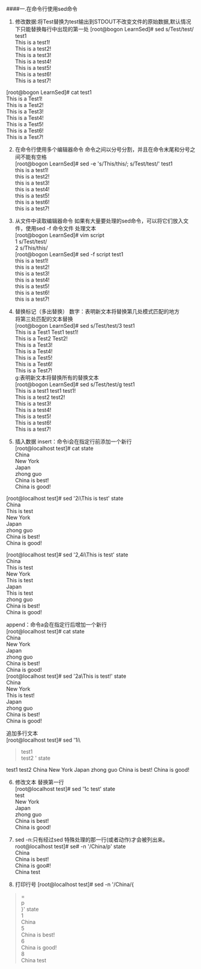####一.在命令行使用sed命令
1. 修改数据:将Test替换为test输出到STDOUT不改变文件的原始数据,默认情况下只能替换每行中出现的第一处
[root@bogon LearnSed]# sed s/Test/test/ test1<br>
This is a test1!<br>
This is a test2!<br>
This is a test3!<br>
This is a test4!<br>
This is a test5!<br>
This is a test6!<br>
This is a test7!<br>

[root@bogon LearnSed]# cat test1<br>
This is a Test1!<br>
This is a Test2!<br>
This is a Test3!<br>
This is a Test4!<br>
This is a Test5!<br>
This is a Test6!<br>
This is a Test7!<br>

2. 在命令行使用多个编辑器命令
命令之间以分号分割，并且在命令末尾和分号之间不能有空格<br>
[root@bogon LearnSed]# sed -e 's/This/this/; s/Test/test/' test1<br>
this is a test1!<br>
this is a test2!<br>
this is a test3!<br>
this is a test4!<br>
this is a test5!<br>
this is a test6!<br>
this is a test7!<br>

3. 从文件中读取编辑器命令
如果有大量要处理的sed命令，可以将它们放入文件，使用sed -f 命令文件 处理文本<br>
[root@bogon LearnSed]# vim script<br>
  1 s/Test/test/<br>
  2 s/This/this/<br>
[root@bogon LearnSed]# sed -f script test1 <br>
this is a test1!<br>
this is a test2!<br>
this is a test3!<br>
this is a test4!<br>
this is a test5!<br>
this is a test6!<br>
this is a test7!<br>

4. 替换标记（多出替换）
数字：表明新文本将替换第几处模式匹配的地方<br>
将第三处匹配的文本替换<br>
[root@bogon LearnSed]# sed s/Test/test/3 test1 <br>
This is a Test1 Test1 test1!<br>
This is a Test2 Test2!  <br>
This is a Test3!<br>
This is a Test4!<br>
This is a Test5!<br>
This is a Test6!<br>
This is a Test7!<br>
g:表明新文本将替换所有的替换文本<br>
[root@bogon LearnSed]# sed s/Test/test/g test1 <br>
This is a test1 test1 test1!<br>
This is a test2 test2!  <br>
This is a test3!<br>
This is a test4!<br>
This is a test5!<br>
This is a test6!<br>
This is a test7!<br>

5. 插入数据
insert：命令i会在指定行前添加一个新行<br>
[root@localhost test]# cat state <br>
China<br>
New York<br>
Japan<br>
zhong guo<br>
China is best!<br>
China is good!<br>

[root@localhost test]# sed '2i\This is test' state <br>
China<br>
This is test<br>
New York<br>
Japan<br>
zhong guo<br>
China is best!<br>
China is good!<br>

[root@localhost test]# sed '2,4i\This is test' state <br>
China<br>
This is test<br>
New York<br>
This is test<br>
Japan<br>
This is test<br>
zhong guo<br>
China is best!<br>
China is good!<br>

append：命令a会在指定行后增加一个新行<br>
[root@localhost test]# cat state <br>
China<br>
New York<br>
Japan<br>
zhong guo<br>
China is best!<br>
China is good!<br>
[root@localhost test]# sed '2a\This is test!' state <br>
China<br>
New York<br>
This is test!<br>
Japan<br>
zhong guo<br>
China is best!<br>
China is good!<br>

追加多行文本<br>
[root@localhost test]# sed '1i\
> test1\
> test2 ' state

test1
test2 
China
New York
Japan
zhong guo
China is best!
China is good!

6. 修改文本
替换第一行<br>
[root@localhost test]# sed '1c test' state <br>
test<br>
New York<br>
Japan<br>
zhong guo<br>
China is best!<br>
China is good!<br>

7. sed -n:只有经过sed 特殊处理的那一行(或者动作)才会被列出来。
root@localhost test]# se# -n '/China/p' state <br>
China<br>
China is best!<br>
China is goo#!<br>
China test<br>

8. 打印行号
[root@localhost test]# sed -n '/China/{<br>
> =<br>
> p<br>
> }' state<br>
1<br>
China<br>
5<br>
China is best!<br>
6<br>
China is good!<br>
8<br>
China test<br>
